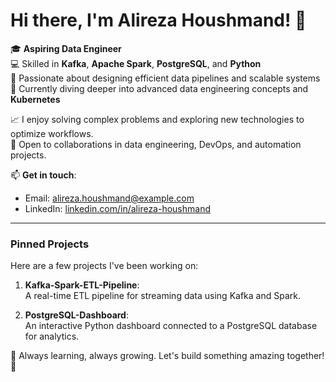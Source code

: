 # Hi there, I'm Alireza Houshmand! 👋

🎓 **Aspiring Data Engineer**  
💻 Skilled in **Kafka**, **Apache Spark**, **PostgreSQL**, and **Python**  
🚀 Passionate about designing efficient data pipelines and scalable systems  
🌱 Currently diving deeper into advanced data engineering concepts and **Kubernetes**  

📈 I enjoy solving complex problems and exploring new technologies to optimize workflows.  
🤝 Open to collaborations in data engineering, DevOps, and automation projects.  

📫 **Get in touch**:  
- Email: [alireza.houshmand@example.com](mailto:alireza.houshmand121@gmail.com)  
- LinkedIn: [linkedin.com/in/alireza-houshmand](https://linkedin.com/in/alireza-houshmand)

---

### Pinned Projects  
Here are a few projects I've been working on:  

1. **Kafka-Spark-ETL-Pipeline**:  
   A real-time ETL pipeline for streaming data using Kafka and Spark.  

2. **PostgreSQL-Dashboard**:  
   An interactive Python dashboard connected to a PostgreSQL database for analytics.  

🌟 Always learning, always growing. Let's build something amazing together! 🚀
